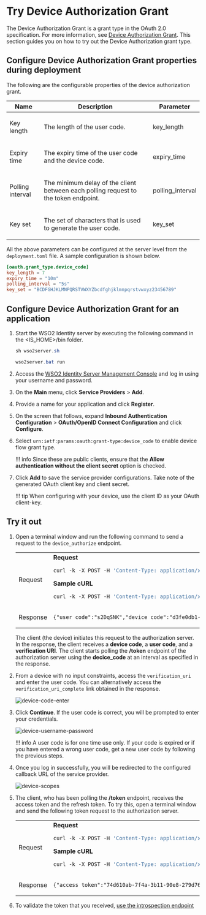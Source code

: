 # Try Device Authorization Grant

The Device Authorization Grant is a grant type in the OAuth 2.0
specification. For more information, see
[Device Authorization Grant](../../references/device-flow-grant).
This section guides you on how to try out the Device Authorization grant type.

## Configure Device Authorization Grant properties during deployment

The following are the configurable properties of the device authorization grant.

<table>
    <thead>
        <tr class="header">
            <th>
                Name
            </th>
            <th>
                Description
            </th>
            <th>
                Parameter
            </th>
        </tr>
    </thead>
    <tbody>
        <tr class="even">
            <td>
                <p>Key length</p>
            </td>
            <td>
                <p>The length of the user code.</p>
            </td>
            <td>
                key_length
            </td>
        </tr>
        <tr class="odd">
            <td>
                <p>Expiry time</p>
            </td>
            <td>
                <p>The expiry time of the user code and the device code.</p>
            </td>
            <td>
                expiry_time
            </td>
        </tr>
        <tr class="even">
            <td>
                <p>Polling interval</p>
            </td>
            <td>
                <p>The minimum delay of the client between each polling request to the
                 token endpoint.</p>
            </td>
            <td>
                polling_interval
            </td>
        </tr>
        <tr class="odd">
            <td>
                <p>Key set</p>
            </td>
            <td>
                <p>The set of characters that is used to generate the user code.</p>
            </td>
            <td>
                key_set
            </td>
        </tr>
    </tbody>
</table>

All the above parameters can be configured at the server level from the `deployment.toml` file. A sample configuration is shown below.

```toml
[oauth.grant_type.device_code]
key_length = 7
expiry_time = "10m"
polling_interval = "5s"
key_set = "BCDFGHJKLMNPQRSTVWXYZbcdfghjklmnpqrstvwxyz23456789"
```

## Configure Device Authorization Grant for an application
    
1. Start the WSO2 Identity server by executing the following command in the  <IS_HOME>/bin folder.

    ``` java tab="Linux/MacOS"
    sh wso2server.sh
    ```
    
    ``` java tab="Windows"
    wso2server.bat run
    ```

2. Access the [WSO2 Identity Server Management Console](https://localhost:9443/carbon) and log in using your username and password.

3. On the **Main** menu, click **Service Providers** > **Add**.

    <!--
    ![register-service-provider](../assets/img/using-wso2-identity-server/register-service-provider.png)
    -->

4. Provide a name for your application and click **Register**.
    
    <!--
    ![register-service-provider-name](../assets/img/using-wso2-identity-server/register-sp-name.jpg)
    -->

5. On the screen that follows, expand **Inbound Authentication Configuration**  > **OAuth/OpenID Connect Configuration** and click **Configure**.

    <!--
    ![register-service-provider-oauth](../assets/img/using-wso2-identity-server/register-sp-oauth.jpg)
    -->

6. Select `urn:ietf:params:oauth:grant-type:device_code` to enable device flow grant type. 

    !!! info
        Since these are public clients, ensure that the **Allow authentication without the client secret** option is checked.

7. Click **Add** to save the service provider configurations. Take note of the generated OAuth client key and client
 secret.

    !!! tip
        When configuring with your device, use the client ID as your OAuth client-key.

<!--
![consumer-key-service-provider-oauth](../assets/img/using-wso2-identity-server/get-oauth-consumer-key.jpg)
-->

## Try it out

1. Open a terminal window and run the following command to send a request to the `device_authorize` endpoint. 

    <table>
    <tbody>
    <tr class="odd">
    <td>Request</td>
    <td>
    <div class="code panel pdl" style="border-width: 1px;">
    <div class="codeHeader panelHeader pdl" style="border-bottom-width: 1px;">
    <strong>Request</strong>
    </div>
    <div class="codeContent panelContent pdl">
    <div class="sourceCode" id="cb1" data-syntaxhighlighter-params="brush: bash; gutter: false; theme: Confluence" data-theme="Confluence" style="brush: bash; gutter: false; theme: Confluence"><pre class="sourceCode bash"><code class="sourceCode bash"><a class="sourceLine" id="cb1-1" title="1"><span class="ex">curl</span> -k -X POST -H <span class="st">&#39;Content-Type: application/x-www-form-urlencoded&#39;</span> --data-urlencode <span class="st">'client_id=<span class="op">&lt;</span>CLIENT_ID<span class="op">&gt;</span>'</span> https://localhost:9443/oauth2/device_authorize</a></code></pre></div>
    </div>
    </div>
    <div class="code panel pdl" style="border-width: 1px;">
    <div class="codeHeader panelHeader pdl" style="border-bottom-width: 1px;">
    <strong>Sample cURL</strong>
    </div>
    <div class="codeContent panelContent pdl">
    <div class="sourceCode" id="cb1" data-syntaxhighlighter-params="brush: bash; gutter: false; theme: Confluence" data-theme="Confluence" style="brush: bash; gutter: false; theme: Confluence"><pre class="sourceCode bash"><code class="sourceCode bash"><a class="sourceLine" id="cb1-1" title="1"><span class="ex">curl</span> -k -X POST -H <span class="st">&#39;Content-Type: application/x-www-form-urlencoded&#39;</span> --data-urlencode <span class="st">'client_id=bbwJEayR_OMwPkAgm9VOMzLnYLga'</span> https://localhost:9443/oauth2/device_authorize</a></code></pre></div>
    </div>
    </div></td>
    </tr>
    <tr class="even">
    <td>Response</td>
    <td><div class="code panel pdl" style="border-width: 1px;">
    <div class="codeContent panelContent pdl">
    <div class="sourceCode" id="cb3" data-syntaxhighlighter-params="brush: java; gutter: false; theme: Confluence" data-theme="Confluence" style="brush: java; gutter: false; theme: Confluence"><pre class="sourceCode java"><code class="sourceCode java"><a class="sourceLine" id="cb3-1" title="1">{"user_code":"s2DqSNK","device_code":"d3fe0db1-2334-48fa-b7d9-821ecfad10d5","interval":5000,"verification_uri_complete":"https://localhost:9443/authenticationendpoint/device.do?user_code=s2DqSNK","verification_uri":"https://localhost:9443/authenticationendpoint/device.do","expires_in":3600}</a></code></pre></div>
    </div>
    </div></td>
    </tr>
    </tbody>
    </table>

    The client (the device) initiates this request to the authorization server. In the response, the client receives a **device code**, a **user code**, and a **verification URI**. The client starts polling the **/token** endpoint of the authorization server using the **decice_code** at an interval as specified in the response.

2. From a device with no input constraints, access the <code>verification_uri</code> and enter the user code. You can alternatively access the <code>verification_uri_complete</code> link obtained in the response.

    ![device-code-enter](../assets/img/using-wso2-identity-server/device-code-enter.jpg)

3. Click **Continue**. If the user code is correct, you will be prompted to enter your credentials.
 
    ![device-username-password](../assets/img/using-wso2-identity-server/device-username-password.jpg)

    !!! info
        A user code is for one time use only. If your code is expired or if you have entered a wrong user code, get a new user code by following the previous steps.

4. Once you log in successfully, you will be redirected to the configured callback URL of the service provider.

    ![device-scopes](../assets/img/using-wso2-identity-server/device-scopes.jpg)

5. The client, who has been polling the **/token** endpoint, receives the access token and the refresh token. To try this, open a terminal window and send the following token request to the authorization server.
    
    <table>
    <tbody>
    <tr class="odd">
    <td>Request</td>
    <td>
    <div class="code panel pdl" style="border-width: 1px;">
    <div class="codeHeader panelHeader pdl" style="border-bottom-width: 1px;">
    <strong>Request</strong>
    </div>
    <div class="codeContent panelContent pdl">
    <div class="sourceCode" id="cb1" data-syntaxhighlighter-params="brush: bash; gutter: false; theme: Confluence" data-theme="Confluence" style="brush: bash; gutter: false; theme: Confluence"><pre class="sourceCode bash"><code class="sourceCode bash"><a class="sourceLine" id="cb1-1" title="1"><span class="ex">curl</span> -k -X POST -H <span class="st">&#39;Content-Type: application/x-www-form-urlencoded&#39;</span> --data-urlencode <span class="st">'grant_type=urn:ietf:params:oauth:grant-type:device_code'</span> --data-urlencode <span class="st">'client_id=<span class="op">&lt;</span>CLIENT_ID<span class="op">&gt;</span>'</span> --data-urlencode <span class="st">'device_code=<span class="op">&lt;</span>DEVICE_CODE<span class="op">&gt;</span>'</span> https://localhost:9443/oauth2/token</a></code></pre></div>
    </div>
    </div>
    <div class="code panel pdl" style="border-width: 1px;">
    <div class="codeHeader panelHeader pdl" style="border-bottom-width: 1px;">
    <strong>Sample cURL</strong>
    </div>
    <div class="codeContent panelContent pdl">
    <div class="sourceCode" id="cb1" data-syntaxhighlighter-params="brush: bash; gutter: false; theme: Confluence" data-theme="Confluence" style="brush: bash; gutter: false; theme: Confluence"><pre class="sourceCode bash"><code class="sourceCode bash"><a class="sourceLine" id="cb1-1" title="1"><span class="ex">curl</span> -k -X POST -H <span class="st">&#39;Content-Type: application/x-www-form-urlencoded&#39;</span> --data-urlencode <span class="st">'grant_type=urn:ietf:params:oauth:grant-type:device_code'</span> --data-urlencode <span class="st">'client_id=bbwJEayR_OMwPkAgm9VOMzLnYLga'</span> --data-urlencode <span class="st">'device_code=7411f395-2f3a-4cb5-8562-d7059d69c66f'</span> https://localhost:9443/oauth2/token</a></code></pre></div>
    </div>
    </div></td>
    </tr>
    <tr class="even">
    <td>Response</td>
    <td><div class="code panel pdl" style="border-width: 1px;">
    <div class="codeContent panelContent pdl">
    <div class="sourceCode" id="cb3" data-syntaxhighlighter-params="brush: java; gutter: false; theme: Confluence" data-theme="Confluence" style="brush: java; gutter: false; theme: Confluence"><pre class="sourceCode java"><code class="sourceCode java"><a class="sourceLine" id="cb3-1" title="1">{"access_token":"74d610ab-7f4a-3b11-90e8-279d76644fc7","refresh_token":"fdb58069-ecc7-3803-9b8b-6f2ed85eff19","token_type":"Bearer","expires_in":3042}</a></code></pre></div>
    </div>
    </div></td>
    </tr>
    </tbody>
    </table>

6. To validate the token that you received, [use the introspection endpoint](../../learn/invoke-the-oauth-introspection-endpoint)
